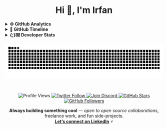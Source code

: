<h1 align="center">Hi 👋, I'm Irfan</h1>

<details>
  <br>
  <br>
<summary><b>⚙️ GitHub Analytics</b></summary>
<a href="https://github.com/irfan-iiitr">
  <img style="height: 260px; width: 58%;" src="https://raw.githubusercontent.com/irfan-iiitr/irfan-iiitr/main/profile-summary-card-output/github_dark/0-profile-details.svg" alt=" GitHub Profile Details" />
  <img style="height: 210px; width: 38%;" src="https://raw.githubusercontent.com/irfan-iiitr/irfan-iiitr/main/profile-summary-card-output/github_dark/3-stats.svg" alt="irfan-iiitr GitHub Stats" />
</a>
</details> 

<details>
  <summary><b>🔄 GitHub Timeline</b></summary><br>

<!--START_SECTION:activity-->

<!--END_SECTION:activity-->

</details>

<details>
  <summary><b>{;}⌨️ Developer Stats</b></summary><br>

<!--START_SECTION:waka-->
![Code Time](http://img.shields.io/badge/Code%20Time-0%20secs-blue)

![Lines of code](https://img.shields.io/badge/From%20Hello%20World%20I%27ve%20Written-731.2%20thousand%20lines%20of%20code-blue)

**🐱 My GitHub Data** 

> 📦 ? Used in GitHub's Storage 
 > 
> 🏆 428 Contributions in the Year 2025
 > 
> 🚫 Not Opted to Hire
 > 
> 📜 67 Public Repositories 
 > 
> 🔑 0 Private Repositories 
 > 
**I'm a Night 🦉** 

```text
🌞 Morning                97 commits          ████░░░░░░░░░░░░░░░░░░░░░   14.43 % 
🌆 Daytime                159 commits         ██████░░░░░░░░░░░░░░░░░░░   23.66 % 
🌃 Evening                364 commits         ██████████████░░░░░░░░░░░   54.17 % 
🌙 Night                  52 commits          ██░░░░░░░░░░░░░░░░░░░░░░░   07.74 % 
```
📅 **I'm Most Productive on Monday** 

```text
Monday                   154 commits         ██████░░░░░░░░░░░░░░░░░░░   22.92 % 
Tuesday                  108 commits         ████░░░░░░░░░░░░░░░░░░░░░   16.07 % 
Wednesday                54 commits          ██░░░░░░░░░░░░░░░░░░░░░░░   08.04 % 
Thursday                 73 commits          ███░░░░░░░░░░░░░░░░░░░░░░   10.86 % 
Friday                   107 commits         ████░░░░░░░░░░░░░░░░░░░░░   15.92 % 
Saturday                 106 commits         ████░░░░░░░░░░░░░░░░░░░░░   15.77 % 
Sunday                   70 commits          ███░░░░░░░░░░░░░░░░░░░░░░   10.42 % 
```


📊 **This Week I Spent My Time On** 

```text
💬 Programming Languages: 
No Activity Tracked This Week

🔥 Editors: 
No Activity Tracked This Week

🐱‍💻 Projects: 
No Activity Tracked This Week

💻 Operating System: 
No Activity Tracked This Week
```

**I Mostly Code in JavaScript** 

```text
JavaScript               30 repos            ██████████████░░░░░░░░░░░   56.60 % 
Python                   7 repos             ███░░░░░░░░░░░░░░░░░░░░░░   13.21 % 
Jupyter Notebook         5 repos             ██░░░░░░░░░░░░░░░░░░░░░░░   09.43 % 
TypeScript               4 repos             ██░░░░░░░░░░░░░░░░░░░░░░░   07.55 % 
HTML                     3 repos             █░░░░░░░░░░░░░░░░░░░░░░░░   05.66 % 
```




 Last Updated on 30/08/2025 06:18:58 UTC
<!--END_SECTION:waka-->

</details>

<p align="center">
  <img src="https://raw.githubusercontent.com/irfan-iiitr/irfan-iiitr/output/github-snake-dark.svg" alt="GitHub Snake Animation" />
</p>

<!--- Footer Stats - Social Media Status and Contact -->
<br>
<p align="center">
  <img src="https://komarev.com/ghpvc/?username=irfan-iiitr&color=green" alt="Profile Views" />
  <a href="https://twitter.com/Mehfooj194108">
    <img src="https://img.shields.io/twitter/follow/Mehfooj194108?label=Follow%20Me&style=social" alt="Twitter Follow" />
  </a>
  <a href="https://discord.com/invite/savvyethelegend">
    <img src="https://img.shields.io/discord/1262681985885667348?label=Join%20Discord&logo=discord&logoColor=white&color=5865F2" alt="Join Discord" />
  </a>
  <a href="https://github.com/irfan-iiitr?tab=stars">
    <img src="https://img.shields.io/github/stars/irfan-iiitr?label=Star%20Gazers&style=social" alt="GitHub Stars" />
  </a>
  <a href="https://github.com/irfan-iiitr">
    <img src="https://img.shields.io/github/followers/irfan-iiitr?style=social" alt="GitHub Followers" />
  </a>
</p>

<p align="center">
  <strong>Always building something cool</strong> — <em>open to open source collaborations</em>, freelance work, and fun side-projects. <br>
  <strong><a href="https://www.linkedin.com/in/mehfooj-a-b6aa0b243">Let’s connect on LinkedIn</a></strong> ⚡
</p>


